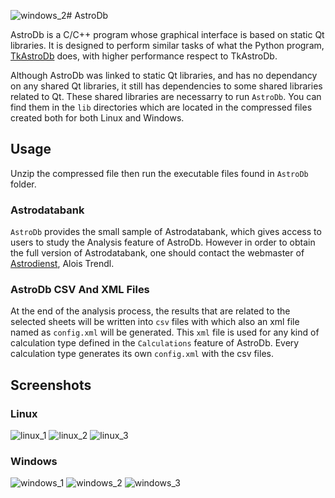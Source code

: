 ![windows_2](https://github.com/dildeolupbiten/AstroDb/assets/29302909/65335291-b76c-438e-b73d-75fba65ba8a4)# AstroDb

AstroDb is a C/C++ program whose graphical interface is based on static Qt libraries. It is designed to perform similar tasks of what the Python program, [TkAstroDb](https://github.com/dildeolupbiten/TkAstroDb) does, with higher performance respect to TkAstroDb.

Although AstroDb was linked to static Qt libraries, and has no dependancy on any shared Qt libraries, it still has dependencies to some shared libraries related to Qt. These shared libraries are necessarry to run `AstroDb`. You can find them in the `lib` directories which are located in the compressed files created both for both Linux and Windows.

## Usage

Unzip the compressed file then run the executable files found in `AstroDb` folder.

### Astrodatabank

`AstroDb` provides the small sample of Astrodatabank, which gives access to users to study the Analysis feature of AstroDb. However in order to obtain the full version of Astrodatabank, one should contact the webmaster of [Astrodienst](https://www.astro.com), Alois Trendl.

### AstroDb CSV And XML Files

At the end of the analysis process, the results that are related to the selected sheets will be written into `csv` files with which also an xml file named as `config.xml` will be generated. This `xml` file is used for any kind of calculation type defined in the `Calculations` feature of AstroDb. Every calculation type generates its own `config.xml` with the csv files.

## Screenshots

### Linux

![linux_1](https://github.com/dildeolupbiten/AstroDb/assets/29302909/c04d53cc-5994-4818-a52a-b5ccd5142244)
![linux_2](https://github.com/dildeolupbiten/AstroDb/assets/29302909/9617ea56-45c3-48d3-82d9-cad89cfa6c81)
![linux_3](https://github.com/dildeolupbiten/AstroDb/assets/29302909/40172313-2971-4cc9-b4e0-323a24d5b1aa)

### Windows

![windows_1](https://github.com/dildeolupbiten/AstroDb/assets/29302909/6cc1ad9a-88d9-472e-92c5-3d89a06cb064)
![windows_2](https://github.com/dildeolupbiten/AstroDb/assets/29302909/45ebb160-1fad-4b23-b300-69aa6bd4b1bf)
![windows_3](https://github.com/dildeolupbiten/AstroDb/assets/29302909/34f37e89-05b8-49bd-9d93-e5f23ab3b385)
